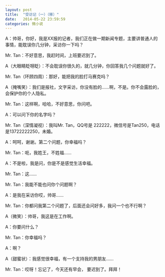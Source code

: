 ```yaml
---
layout: post
title:  "受访记（一）（移）"
date:   2014-05-22 23:59:59
categories: 微小说
---
```


A：帅哥，你好，我是XX报的记者，我们正在做一期新闻专题，主要讲普通人的事情，能耽误你几分钟，采访你一下吗？
 
Mr. Tan：不好意思，我赶时间，上班要迟到了。 

A（大眼睛眨呀眨）：不会耽误你很久的，就几分钟，你回答我几个问题就好了。 

Mr. Tan（环顾四周）：那好，能把我的脸打马赛克吗？ 

A（掩嘴笑）：我们是报社，文字采访，你没有脸的……啊，不是。你不会露脸的，会保护你的个人隐私。

Mr. Tan：这样啊，哈哈，不好意思，你问吧。 

A：可以问下你的名字吗？ 

Mr. Tan（深情凝视）：我叫Mr. Tan，QQ号是 222222，微信号是Tan250，电话是13722222250，未婚。

A：呵呵，谢谢。第二个问题，你幸福吗？

Mr. Tan：呃，我姓王，不姓福…… 

A：不是啦，我是问，你是不是感觉生活幸福。 

Mr. Tan：这…… 

Mr. Tan：我能不能也问你个问题啊？

A：是我在采访你哎，帅哥……

Mr. Tan：你都问我第二个问题了，后面还会问好多，我问一个也不行啊？ 

A（微笑）：帅哥，我这是在工作啊。 

A：你要问什么？ 

Mr. Tan：你幸福吗？ 

A：啊？

A（甜蜜状）：我感觉很幸福，有一个支持我的男朋友…… 

Mr. Tan：哎呀！忘记了，今天还有早会， 要迟到了。拜拜！